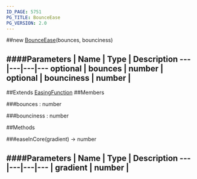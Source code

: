 ```yaml
---
ID_PAGE: 5751
PG_TITLE: BounceEase
PG_VERSION: 2.0
---
```

##new [BounceEase](page.php?p=5751)(bounces, bounciness)

####Parameters
 | Name | Type | Description
---|---|---|---
optional | bounces | number | 
optional | bounciness | number | 
---

##Extends [EasingFunction](page.php?p=5748)
##Members

###bounces : number


###bounciness : number




##Methods

###easeInCore(gradient) &rarr; number

####Parameters
 | Name | Type | Description
---|---|---|---
 | gradient | number | 
---
